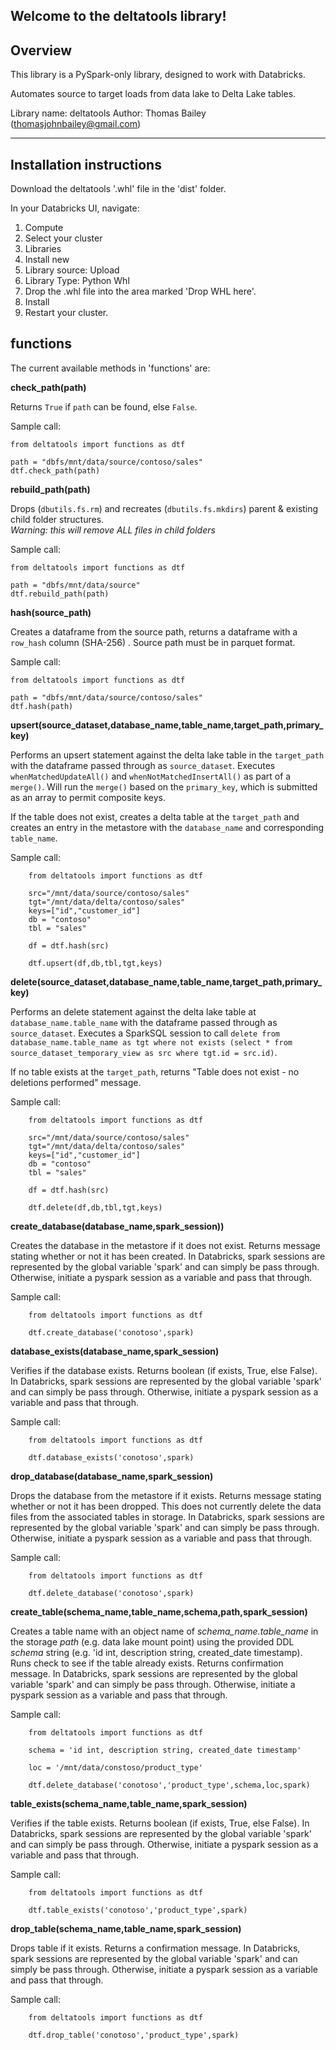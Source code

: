 Welcome to the deltatools library!
--------------
Overview
--------------

This library is a PySpark-only library, designed to work with Databricks. 

Automates source to target loads from data lake to Delta Lake tables.

Library name: deltatools
Author: Thomas Bailey (thomasjohnbailey@gmail.com)

-------------------------------
Installation instructions
-------------------------------


Download the deltatools '.whl' file in the 'dist' folder.  

In your Databricks UI, navigate:

1. Compute
2. Select your cluster
3. Libraries
4. Install new
5. Library source: Upload
6. Library Type: Python Whl
7. Drop the .whl file into the area marked 'Drop WHL here'.
8. Install
9. Restart your cluster.


functions
---

The current available methods in 'functions' are:

**check_path(path)**

Returns `True` if `path` can be found, else `False`.

Sample call:

    from deltatools import functions as dtf

    path = "dbfs/mnt/data/source/contoso/sales"
    dtf.check_path(path)

**rebuild_path(path)**

Drops (`dbutils.fs.rm`) and recreates (`dbutils.fs.mkdirs`) parent & existing child folder structures.  
*Warning: this will remove ALL files in child folders*

Sample call:

    from deltatools import functions as dtf

    path = "dbfs/mnt/data/source"
    dtf.rebuild_path(path)

**hash(source_path)**

Creates a dataframe from the source path, returns a dataframe with a `row_hash` column (SHA-256)  .
Source path must be in parquet format.

Sample call:

    from deltatools import functions as dtf

    path = "dbfs/mnt/data/source/contoso/sales"
    dtf.hash(path)


**upsert(source_dataset,database_name,table_name,target_path,primary_key)**

Performs an upsert statement against the delta lake table in the `target_path` with the dataframe passed through as `source_dataset`. Executes `whenMatchedUpdateAll()` and `whenNotMatchedInsertAll()` as part of a `merge()`.  Will run the `merge()` based on the `primary_key`, which is submitted as an array to permit composite keys.

If the table does not exist, creates a delta table at the `target_path` and creates an entry in the metastore with the `database_name` and corresponding `table_name`.

Sample call:

        from deltatools import functions as dtf

        src="/mnt/data/source/contoso/sales"
        tgt="/mnt/data/delta/contoso/sales"
        keys=["id","customer_id"]
        db = "contoso"
        tbl = "sales"

        df = dtf.hash(src)

        dtf.upsert(df,db,tbl,tgt,keys)

**delete(source_dataset,database_name,table_name,target_path,primary_key)**

Performs an delete statement against the delta lake table at `database_name.table_name` with the dataframe passed through as `source_dataset`.  Executes a SparkSQL session to call `delete from database_name.table_name as tgt where not exists (select * from source_dataset_temporary_view as src where tgt.id = src.id)`.

If no table exists at the `target_path`, returns "Table does not exist - no deletions performed" message.

Sample call:

        from deltatools import functions as dtf

        src="/mnt/data/source/contoso/sales"
        tgt="/mnt/data/delta/contoso/sales"
        keys=["id","customer_id"]
        db = "contoso"
        tbl = "sales"

        df = dtf.hash(src)

        dtf.delete(df,db,tbl,tgt,keys)

**create_database(database_name,spark_session))**

Creates the database in the metastore if it does not exist.  Returns message stating whether or not it has been created.
In Databricks, spark sessions are represented by the global variable 'spark' and can simply be pass through.  Otherwise, initiate a pyspark session as a variable and pass that through.

Sample call:

        from deltatools import functions as dtf

        dtf.create_database('conotoso',spark)

**database_exists(database_name,spark_session)**

Verifies if the database exists.  Returns boolean (if exists, True, else False).
In Databricks, spark sessions are represented by the global variable 'spark' and can simply be pass through.  Otherwise, initiate a pyspark session as a variable and pass that through.

Sample call:

        from deltatools import functions as dtf

        dtf.database_exists('conotoso',spark)


**drop_database(database_name,spark_session)**

Drops the database from the metastore if it exists.  Returns message stating whether or not it has been dropped.  This does not currently delete the data files from the associated tables in storage.
In Databricks, spark sessions are represented by the global variable 'spark' and can simply be pass through.  Otherwise, initiate a pyspark session as a variable and pass that through.

Sample call:

        from deltatools import functions as dtf

        dtf.delete_database('conotoso',spark)

**create_table(schema_name,table_name,schema,path,spark_session)**

Creates  a table name with an object name of *schema_name.table_name* in the storage *path* (e.g. data lake mount point) using the provided DDL *schema*  string (e.g. 'id int, description string, created_date timestamp). Runs check to see if the table already exists.  Returns confirmation message.
In Databricks, spark sessions are represented by the global variable 'spark' and can simply be pass through.  Otherwise, initiate a pyspark session as a variable and pass that through.

Sample call:

        from deltatools import functions as dtf

        schema = 'id int, description string, created_date timestamp'

        loc = '/mnt/data/constoso/product_type'

        dtf.delete_database('conotoso','product_type',schema,loc,spark)

**table_exists(schema_name,table_name,spark_session)**

Verifies if the table exists.  Returns boolean (if exists, True, else False).
In Databricks, spark sessions are represented by the global variable 'spark' and can simply be pass through.  Otherwise, initiate a pyspark session as a variable and pass that through.

Sample call:

        from deltatools import functions as dtf

        dtf.table_exists('conotoso','product_type',spark)


**drop_table(schema_name,table_name,spark_session)**

Drops table if it exists.  Returns a confirmation message.
In Databricks, spark sessions are represented by the global variable 'spark' and can simply be pass through.  Otherwise, initiate a pyspark session as a variable and pass that through.

Sample call:

        from deltatools import functions as dtf

        dtf.drop_table('conotoso','product_type',spark)